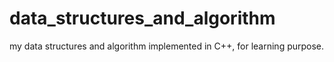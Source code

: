 # data_structures_and_algorithm
my data structures and algorithm implemented in C++, for learning purpose.
